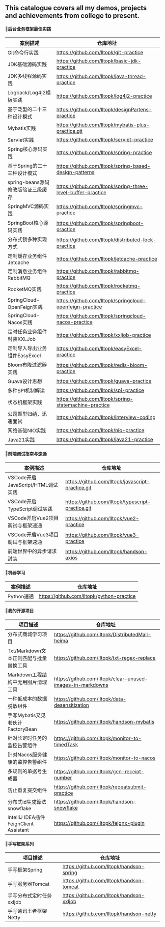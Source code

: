 This catalogue covers all my demos, projects and achievements from college to present. 
---
#### 🌳后台业务框架最佳实践
| 案例描述 | 仓库地址 |
| ----------- | ----------- |
| Git命令行实践 | https://github.com/lltopk/git-practice |
| JDK基础源码实践 | https://github.com/lltopk/basic-jdk-practice |
| JDK多线程源码实践 | https://github.com/lltopk/java-thread-practice |
| Logback/Log4j2模板实践 | https://github.com/lltopk/log4j2-practice |
| 基于泛型的二十三种设计模式 | https://github.com/lltopk/designPartens-practice |
| Mybatis实践 | https://github.com/lltopk/mybatis-plus-practice.git |
| Servlet实践 | https://github.com/lltopk/servlet-practice |
| Spring核心源码实践 | https://github.com/lltopk/spring-practice |
| 基于Spring的二十三种设计模式 | https://github.com/lltopk/spring-based-design-patterns |
| spring-beans源码修改版验证三级缓存 | https://github.com/lltopk/spring-three-level-buffer-practice |
| SpringMVC源码实践 | https://github.com/lltopk/springmvc-practice |
| SpringBoot核心源码实践 | https://github.com/lltopk/springboot-practice |
| 分布式锁多种实现方式 | https://github.com/lltopk/distributed-lock-practice |
| 定制缓存业务组件Jetcache | https://github.com/lltopk/jetcache-practice |
| 定制消息业务组件RabbitMQ | https://github.com/lltopk/rabbitmq-practice |
| RocketMQ实践 | https://github.com/lltopk/rocketmq-practice |
| SpringCloud-OpenFeign实践 | https://github.com/lltopk/springcloud-openfeign-practice |
| SpringCloud-Nacos实践 | https://github.com/lltopk/springcloud-nacos-practice |
| 定时任务业务组件封装XXLJob | https://github.com/lltopk/xxljob-practice |
| 定制导入导出业务组件EasyExcel | https://github.com/lltopk/easyExcel-practice |
| Bloom布隆过滤器实践 | https://github.com/lltopk/redis-bloom-practice |
| Guava设计思想 | https://github.com/lltopk/guava-practice |
| 多种SPI机制解读 | https://github.com/lltopk/spi-practice |
| 状态机框架实践 | https://github.com/lltopk/spring-statemachine-practice |
| 公司题型归纳，迅速面试 | https://github.com/lltopk/interview-coding |
| 网络基础NIO实践 | https://github.com/lltopk/nio-practice |
| Java21实践 | https://github.com/lltopk/java21-practice |

#### 🍃前端调试指南与速通
| 案例描述 | 仓库地址 |
| ----------- | ----------- |
| VSCode开启JavaScript/HTML调试实践 | https://github.com/lltopk/javascript-practice.git |
| VSCode开启TypeScript调试实践 | https://github.com/lltopk/typescript-practice.git |
| VSCode开启Vue2项目调试与框架速通 | https://github.com/lltopk/vue2-practice |
| VSCode开启Vue3项目调试与框架速通 | https://github.com/lltopk/vue3-practice |
| 前端世界中的异步请求封装 | https://github.com/lltopk/handson-axios |

#### 🤖机器学习
| 案例描述 | 仓库地址 |
| ----------- | ----------- |
| Python速通 | https://github.com/lltopk/python-practice |

#### 🌱我的开源项目
| 项目描述 | 仓库地址 |
| ----------- | ----------- |
| 分布式商城学习项目 | https://github.com/lltopk/DistributedMall-heima |
| Txt/Markdown文本正则匹配与批量替换工具 | https://github.com/lltopk/txt-regex-replace |
| Markdown工程结构中无用图片清理工具 | https://github.com/lltopk/clear-unused-images-in-markdowns |
| 一种低成本的数据脱敏组件 | https://github.com/lltopk/data-desensitization |
| 手写Mybatis又见老伙计FactoryBean | https://github.com/lltopk/handson-mybatis |
| 针对长定时任务的监控告警组件 | https://github.com/lltopk/monitor-to-timedTask |
| 针对Nacos服务健康的监控告警组件 | https://github.com/lltopk/monitor-to-nacos |
| 多规则的单据号生成器 | https://github.com/lltopk/gen-receipt-number |
| 防止重复提交组件 | https://github.com/lltopk/repeatsubmit-practice |
| 分布式id生成算法snowflake | https://github.com/lltopk/handson-snowflake |
| IntelliJ IDEA插件FeignClient Assistant | https://github.com/lltopk/feignx-plugin |

#### 🚀手写框架系列
| 项目描述 | 仓库地址 |
| ----------- | ----------- |
| 手写框架Spring | https://github.com/lltopk/handson-spring |
| 手写服务器Tomcat | https://github.com/lltopk/handson-tomcat |
| 手写分布式定时任务xxljob | https://github.com/lltopk/handson-xxljob |
| 手写通讯王者框架Netty | https://github.com/lltopk/handson-netty |

